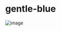 # gentle-blue
![image](https://user-images.githubusercontent.com/61744147/154506990-2bf98be0-cccc-4160-866a-f5e1a0e8784b.png)
